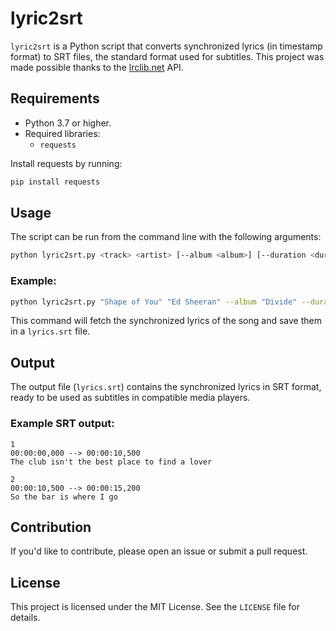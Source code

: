 
# lyric2srt

`lyric2srt` is a Python script that converts synchronized lyrics (in timestamp format) to SRT files, the standard format used for subtitles. 
This project was made possible thanks to the [lrclib.net](https://lrclib.net) API.

## Requirements

- Python 3.7 or higher.
- Required libraries:
  - `requests`

Install requests by running:
```bash
pip install requests
```

## Usage

The script can be run from the command line with the following arguments:

```bash
python lyric2srt.py <track> <artist> [--album <album>] [--duration <duration>]
```

### Example:

```bash
python lyric2srt.py "Shape of You" "Ed Sheeran" --album "Divide" --duration 233
```

This command will fetch the synchronized lyrics of the song and save them in a `lyrics.srt` file.

## Output

The output file (`lyrics.srt`) contains the synchronized lyrics in SRT format, ready to be used as subtitles in compatible media players.

### Example SRT output:

```
1
00:00:00,000 --> 00:00:10,500
The club isn't the best place to find a lover

2
00:00:10,500 --> 00:00:15,200
So the bar is where I go
```

## Contribution

If you'd like to contribute, please open an issue or submit a pull request.

## License

This project is licensed under the MIT License. See the `LICENSE` file for details.
